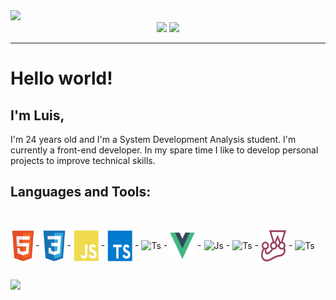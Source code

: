 <image src="https://s7.gifyu.com/images/github-gif.gif" />
  
  <div align="center">
  <a href="https://www.linkedin.com/in/luis-douglas-ab82b392/" target="_blank"><img src="https://img.shields.io/badge/-LinkedIn-%230077B5?style=for-the-badge&logo=linkedin&logoColor=white" target="_blank"></a> 
   <a href="https://t.me/Luis_DouglasR" target="_blank"><img src="https://img.shields.io/badge/Telegram-2CA5E0?style=for-the-badge&logo=telegram&logoColor=white" target="_blank"></a>
 </div>
 </center>
   <hr/>

#  Hello world!

 
## I'm Luis,
I'm 24 years old and I'm a System Development Analysis student. I'm currently a front-end developer. In my spare time I like to develop personal projects to improve technical skills.


##

## Languages and Tools:
</div>
  
  
  <div style="display: inline_block"><br>
   
   <img align="center" alt="HTML" height="50" width="40" src="https://raw.githubusercontent.com/devicons/devicon/master/icons/html5/html5-original.svg">- 
  <img align="center" alt="CSS" height="50" width="40" src="https://raw.githubusercontent.com/devicons/devicon/master/icons/css3/css3-original.svg">- 
  <img align="center" alt="Js" height="50" width="40" src="https://raw.githubusercontent.com/devicons/devicon/master/icons/javascript/javascript-plain.svg"> - 
    <img align="center" alt="Ts" height="50" width="40" src="https://raw.githubusercontent.com/devicons/devicon/master/icons/typescript/typescript-plain.svg"> -
  <img align="center" alt="Ts" height="50" width="40" src="https://cdn.jsdelivr.net/gh/devicons/devicon/icons/react/react-original.svg"> - 
        <img align="center" alt="React" height="50" width="40" src="https://raw.githubusercontent.com/devicons/devicon/2ae2a900d2f041da66e950e4d48052658d850630/icons/vuejs/vuejs-original.svg"> -
    <img align="center" alt="Js" height="50" width="40" src="https://cdn.jsdelivr.net/gh/devicons/devicon/icons/tailwindcss/tailwindcss-plain.svg"> - 
   <img align="center" alt="Ts" height="50" width="40" src="https://cdn.jsdelivr.net/gh/devicons/devicon/icons/sass/sass-original.svg"> -
  <img align="center" alt="JEST" height="50" width="40" src="https://raw.githubusercontent.com/devicons/devicon/2ae2a900d2f041da66e950e4d48052658d850630/icons/jest/jest-plain.svg"> -
  <img align="center" alt="Ts" height="50" width="40" src="https://cdn.jsdelivr.net/gh/devicons/devicon/icons/linux/linux-original.svg">

  
</div>

##

 <div>
  <a href="https://github.com/LuisDouglas963">

   <img height="180em" src="https://github-readme-stats.vercel.app/api/top-langs/?username=LuisDouglas963&layout=compact&langs_count=7&theme=tokyonight"/>
  
   
</div>



 



